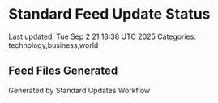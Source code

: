 # Standard Feed Update Status
Last updated: Tue Sep  2 21:18:38 UTC 2025
Categories: technology,business,world

## Feed Files Generated

Generated by Standard Updates Workflow
